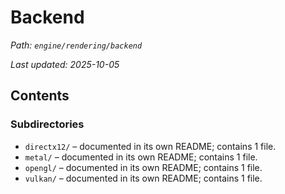 # Backend

_Path: `engine/rendering/backend`_

_Last updated: 2025-10-05_


## Contents

### Subdirectories

- `directx12/` – documented in its own README; contains 1 file.
- `metal/` – documented in its own README; contains 1 file.
- `opengl/` – documented in its own README; contains 1 file.
- `vulkan/` – documented in its own README; contains 1 file.
